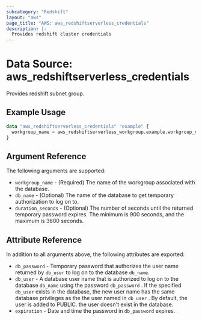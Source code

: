 ```yaml
---
subcategory: "Redshift"
layout: "aws"
page_title: "AWS: aws_redshiftserverless_credentials"
description: |-
  Provides redshift cluster credentials
---
```


# Data Source: aws_redshiftserverless_credentials

Provides redshift subnet group.

## Example Usage

```terraform
data "aws_redshiftserverless_credentials" "example" {
  workgroup_name = aws_redshiftserverless_workgroup.example.workgroup_name
}
```

## Argument Reference

The following arguments are supported:

* `workgroup_name` - (Required) The name of the workgroup associated with the database.
* `db_name` - (Optional) The name of the database to get temporary authorization to log on to.
* `duration_seconds` - (Optional) The number of seconds until the returned temporary password expires. The minimum is 900 seconds, and the maximum is 3600 seconds.

## Attribute Reference

In addition to all arguments above, the following attributes are exported:

* `db_password` - Temporary password that authorizes the user name returned by `db_user` to log on to the database `db_name`.
* `db_user` - A database user name that is authorized to log on to the database `db_name` using the password `db_password` . If the specified `db_user` exists in the database, the new user name has the same database privileges as the the user named in `db_user` . By default, the user is added to PUBLIC. the user doesn't exist in the database.
* `expiration` - Date and time the password in `db_password` expires.
